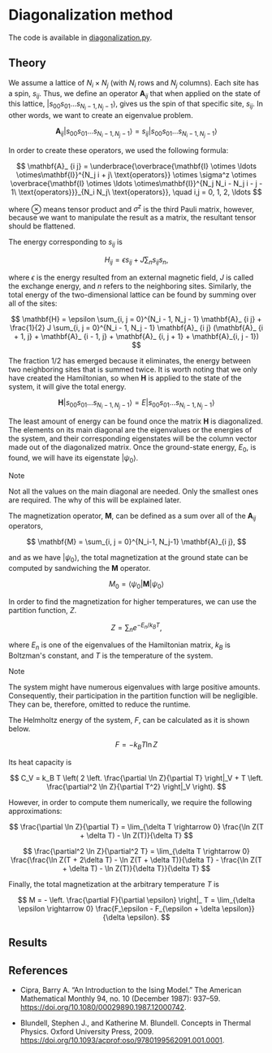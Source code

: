 # Diagonalization method

The code is available in [diagonalization.py](../diagonalization.py).

## Theory

We assume a lattice of $N_i \times N_j$ (with $N_i$ rows and $N_j$ columns). Each site has a spin, $s_{i j}$. Thus, we define an operator $\mathbf{A}_ {i j}$ that when applied on the state of this lattice, $\left| s_{00} s_{01} \ldots s_{N_i-1, N_j-1}  \right>$, gives us the spin of that specific site, $s_{i j}$. In other words, we want to create an eigenvalue problem.

$$
    \mathbf{A}_ {i j} \left| s_{00} s_{01} \ldots s_{N_i-1, N_j-1}  \right> = s_{i j} \left| s_{00} s_{01} \ldots s_{N_i-1, N_j-1}  \right>
$$

In order to create these operators, we used the following formula:

$$
    \mathbf{A}_ {i j} = \underbrace{\overbrace{\mathbf{I} \otimes \ldots \otimes\mathbf{I}}^{N_j i + j\ \text{operators}} \otimes \sigma^z \otimes \overbrace{\mathbf{I} \otimes \ldots \otimes\mathbf{I}}^{N_j N_i - N_j i - j - 1\ \text{operators}}}_{N_i N_j\ \text{operators}}, \quad i,j = 0, 1, 2, \ldots
$$

where $\otimes$ means tensor product and $\sigma^z$ is the third Pauli matrix, however, because we want to manipulate the result as a matrix, the resultant tensor should be flattened.

The energy corresponding to $s_{i j}$ is

$$
    H_{i j} = \epsilon s_{i j} + J \sum_{n} s_{i j} s_n,
$$

where $\epsilon$ is the energy resulted from an external magnetic field, $J$ is called the exchange energy, and $n$ refers to the neighboring sites. Similarly, the total energy of the two-dimensional lattice can be found by summing over all of the sites:

$$
    \mathbf{H} = \epsilon \sum_{i, j = 0}^{N_i - 1, N_j - 1} \mathbf{A}_ {i j} + \frac{1}{2} J \sum_{i, j = 0}^{N_i - 1, N_j - 1} \mathbf{A}_ {i j} (\mathbf{A}_ {i + 1, j} + \mathbf{A}_ {i - 1, j} + \mathbf{A}_ {i, j + 1} + \mathbf{A}_{i, j - 1})
$$

The fraction $1/2$ has emerged because it eliminates, the energy between two neighboring sites that is summed twice. It is worth noting that we only have created the Hamiltonian, so when $\mathbf{H}$ is applied to the state of the system, it will give the total energy.

$$
    \mathbf{H} \left| s_{00} s_{01} \ldots s_{N_i-1, N_j-1}  \right> = E \left| s_{00} s_{01} \ldots s_{N_i-1, N_j-1}  \right>
$$

The least amount of energy can be found once the matrix $\mathbf{H}$ is diagonalized. The elements on its main diagonal are the eigenvalues or the energies of the system, and their corresponding eigenstates will be the column vector made out of the diagonalized matrix. Once the ground-state energy, $E_0$, is found, we will have its eigenstate $\left| \psi_0 \right>$.

> [!NOTE]
> Not all the values on the main diagonal are needed. Only the smallest ones are required. The why of this will be explained later.

The magnetization operator, $\mathbf{M}$, can be defined as a sum over all of the $\mathbf{A}_{i j}$ operators,

$$
    \mathbf{M} = \sum_{i, j = 0}^{N_i-1, N_j-1} \mathbf{A}_{i j},
$$

and as we have $\left| \psi_0 \right>$, the total magnetization at the ground state can be computed by sandwiching the $\mathbf{M}$ operator.

$$
    M_0 = \left< \psi_0 \right| \mathbf{M} \left| \psi_0 \right>
$$

In order to find the magnetization for higher temperatures, we can use the partition function, $Z$.

$$
    Z = \sum_n e^{-E_n / k_B T},
$$

where $E_n$ is one of the eigenvalues of the Hamiltonian matrix, $k_B$ is Boltzman's constant, and $T$ is the temperature of the system.

> [!NOTE]
> The system might have numerous eigenvalues with large positive amounts. Consequently, their participation in the partition function will be negligible. They can be, therefore, omitted to reduce the runtime.

The Helmholtz energy of the system, $F$, can be calculated as it is shown below.

$$
    F = - k_B T \ln Z
$$

Its heat capacity is

$$
    C_V = k_B T \left( 2 \left. \frac{\partial \ln Z}{\partial T} \right|_V + T \left. \frac{\partial^2 \ln Z}{\partial T^2} \right|_V \right).
$$

However, in order to compute them numerically, we require the following approximations:

$$
    \frac{\partial \ln Z}{\partial T} = \lim_{\delta T \rightarrow 0} \frac{\ln Z(T + \delta T) - \ln Z(T)}{\delta T}
$$

$$
    \frac{\partial^2 \ln Z}{\partial^2 T} = \lim_{\delta T \rightarrow 0} \frac{\frac{\ln Z(T + 2\delta T) - \ln Z(T + \delta T)}{\delta T} - \frac{\ln Z(T + \delta T) - \ln Z(T)}{\delta T}}{\delta T}
$$

Finally, the total magnetization at the arbitrary temperature $T$ is

$$
    M = - \left. \frac{\partial F}{\partial \epsilon} \right|_ T = \lim_{\delta \epsilon \rightarrow 0} \frac{F_\epsilon - F_{\epsilon + \delta \epsilon}}{\delta \epsilon}.
$$

## Results

## References

- Cipra, Barry A. “An Introduction to the Ising Model.” The American Mathematical Monthly 94, no. 10 (December 1987): 937–59. https://doi.org/10.1080/00029890.1987.12000742.

- Blundell, Stephen J., and Katherine M. Blundell. Concepts in Thermal Physics. Oxford University Press, 2009. https://doi.org/10.1093/acprof:oso/9780199562091.001.0001.
